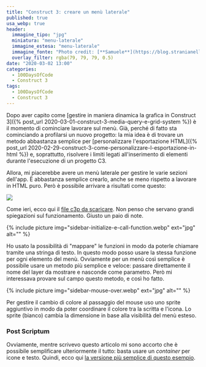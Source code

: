 ```yaml
---
title: "Construct 3: creare un menù laterale"
published: true
usa_webp: true
header:
  immagine_tipo: "jpg"
  miniatura: "menu-laterale"
  immagine_estesa: "menu-laterale"
  immagine_fonte: "Photo credit: [**Samuele**](https://blog.stranianelli.com/)"
  overlay_filter: rgba(79, 79, 79, 0.5)
date: "2020-03-02 13:00"
categories:
  - 100DaysOfCode
  - Construct 3
tags:
  - 100DaysOfCode
  - Construct 3
---
```


Dopo aver capito come [gestire in maniera dinamica la grafica in Construct 3]({% post_url 2020-03-01-construct-3-media-query-e-grid-system %}) è il momento di cominciare lavorare sul menù. Già, perché di fatto sta cominciando a profilarsi un nuovo progetto: la mia idea è di trovare un metodo abbastanza semplice per [personalizzare l'esportazione HTML]({% post_url 2020-02-29-construct-3-come-personalizzare-l-esportazione-in-html %}) e, soprattutto, risolvere i limiti legati all'inserimento di elementi durante l'esecuzione di un progetto C3.

Allora, mi piacerebbe avere un menù laterale per gestire le varie sezioni dell'app. È abbastanza semplice crearlo, anche se meno rispetto a lavorare in HTML puro. Però è possibile arrivare a risultati come questo:

<img src="https://blog.stranianelli.com/images/gif/2020-03-02-construct-3-creare-un-menu-laterale.gif">

Come ieri, ecco qui il [file c3p da scaricare](https://blog.stranianelli.com/c3p/custom-menu-with-transition.c3p). Non penso che servano grandi spiegazioni sul funzionamento. Giusto un paio di note.

{% include picture img="sidebar-initialize-e-call-function.webp" ext="jpg" alt="" %}

Ho usato la possibilità di "mappare" le funzioni in modo da poterle chiamare tramite una stringa di testo. In questo modo posso usare la stessa funzione per ogni elemento del menù. Ovviamente per un menù così semplice è possibile usare un metodo più semplice e veloce: passare direttamente il nome del layer da mostrare e nasconde come parametro. Però mi interessava provare sul campo questo metodo, e così ho fatto.

{% include picture img="sidebar-mouse-over.webp" ext="jpg" alt="" %}

Per gestire il cambio di colore al passaggio del mouse uso uno sprite aggiuntivo in modo da poter coordinare il colore tra la scritta e l'icona. Lo sprite (bianco) cambia la dimensione in base alla visibilità del menù esteso.

### Post Scriptum

Ovviamente, mentre scrivevo questo articolo mi sono accorto che è possibile semplificare ulteriormente il tutto: basta usare un _container_ per icone e testo. Quindi, ecco qui [la versione più semplice di questo esempio](https://blog.stranianelli.com/c3p/custom-menu-with-transition-defrag.c3p).
